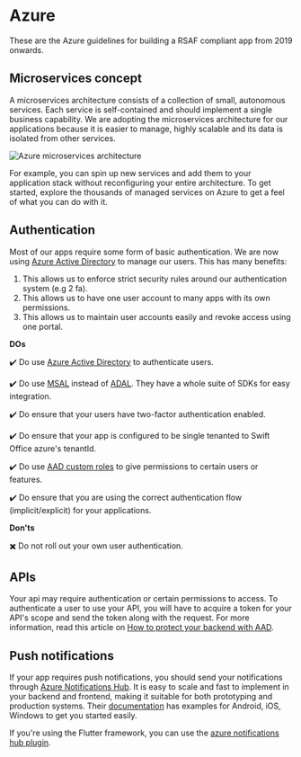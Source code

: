 # Azure

These are the Azure guidelines for building a RSAF compliant app from 2019 onwards.

## Microservices concept

A microservices architecture consists of a collection of small, autonomous services. Each service is self-contained and should implement a single business capability. We are adopting the microservices architecture for our applications because it is easier to manage, highly scalable and its data is isolated from other services.

![Azure microservices architecture](https://docs.microsoft.com/en-us/azure/architecture/includes/images/microservices-logical.png)

For example, you can spin up new services and add them to your application stack without reconfiguring your entire architecture. To get started, explore the thousands of managed services on Azure to get a feel of what you can do with it.

## Authentication

Most of our apps require some form of basic authentication. We are now using [Azure Active Directory](https://docs.microsoft.com/en-us/azure/active-directory/fundamentals/active-directory-whatis) to manage our users. This has many benefits: 

1. This allows us to enforce strict security rules around our authentication system (e.g 2 fa).
2. This allows us to have one user account to many apps with its own permissions.
3. This allows us to maintain user accounts easily and revoke access using one portal.

**DOs**

:heavy_check_mark: Do use [Azure Active Directory](https://docs.microsoft.com/en-us/azure/active-directory/fundamentals/active-directory-whatis) to authenticate users.

:heavy_check_mark: Do use [MSAL](https://docs.microsoft.com/en-us/azure/active-directory/develop/msal-overview) instead of [ADAL](https://docs.microsoft.com/en-us/azure/active-directory/develop/active-directory-authentication-libraries). They have a whole suite of SDKs for easy integration.

:heavy_check_mark: Do ensure that your users have two-factor authentication enabled.

:heavy_check_mark: Do ensure that your app is configured to be single tenanted to Swift Office azure's tenantId.

:heavy_check_mark: Do use [AAD custom roles](https://docs.microsoft.com/en-us/azure/active-directory/users-groups-roles/roles-create-custom) to give permissions to certain users or features.

:heavy_check_mark: Do ensure that you are using the correct authentication flow (implicit/explicit) for your applications.

**Don'ts**

:heavy_multiplication_x: Do not roll out your own user authentication.

## APIs

Your api may require authentication or certain permissions to access. To authenticate a user to use your API, you will have to acquire a token for your API's scope and send the token along with the request. For more information, read this article on [How to protect your backend with AAD](https://docs.microsoft.com/en-us/azure/api-management/api-management-howto-protect-backend-with-aad).

## Push notifications

If your app requires push notifications, you should send your notifications through [Azure Notifications Hub](https://azure.microsoft.com/en-us/services/notification-hubs/). It is easy to scale and fast to implement in your backend and frontend, making it suitable for both prototyping and production systems. Their [documentation](https://docs.microsoft.com/en-us/azure/notification-hubs/) has examples for Android, iOS, Windows to get you started easily.

If you're using the Flutter framework, you can use the [azure notifications hub plugin](https://pub.dev/packages/azure_notificationhubs_flutter).
